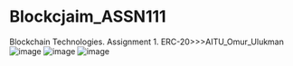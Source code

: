# Blockcjaim_ASSN111
Blockchain Technologies. Assignment 1.
ERC-20>>>AITU_Omur_Ulukman
![image](https://github.com/biman8/Blockcjaim_ASSN111/assets/123307306/bfffe521-4982-4a28-a14b-43be75d547b8)
![image](https://github.com/biman8/Blockcjaim_ASSN111/assets/123307306/47f8315c-dcc4-4810-add3-1abd13565b7d)
![image](https://github.com/biman8/Blockcjaim_ASSN111/assets/123307306/59f7f9d8-84e8-49b1-a2f0-a3ada1a083a6)
